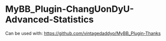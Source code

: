 # MyBB_Plugin-ChangUonDyU-Advanced-Statistics

Can be used with: https://github.com/vintagedaddyo/MyBB_Plugin-Thanks
